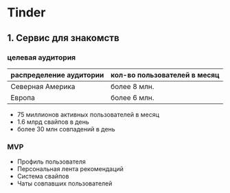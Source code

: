 # Tinder
## 1. Сервис для знакомств

### целевая аудитория 
|распределение аудитории | кол-во пользователей в месяц |
|------------------------| -----------------------------|
|Северная Америка        | более 8 млн.                 |
|Европа                  | более 6 млн.                 |

* 75 миллионов активных пользователей в месяц
* 1.6 млрд свайпов в день
* более 30 млн совпадений в день
### MVP
* Профиль пользователя
* Персональная лента рекомендаций
* Система свайпов
* Чаты совпавших пользователей
